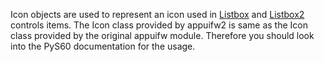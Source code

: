 Icon objects are used to represent an icon used in [Listbox](Listbox.md) and [Listbox2](Listbox2.md) controls items. The Icon class provided by appuifw2 is same as the Icon class provided by the original appuifw module. Therefore you should look into the PyS60 documentation for the usage.